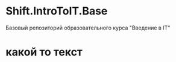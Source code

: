 # Shift.IntroToIT.Base
Базовый репозиторий образовательного курса "Введение в IT"

# какой то текст #
